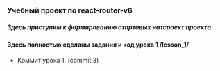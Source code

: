 ### Учебный проект по react-router-v6
##### Здесь приступим к формированию стартовых натсроект проекта. 
#### Здесь полностью сделаны задания и код урока 1 /lesson_1/
* Коммит урока 1. (commit 3)
